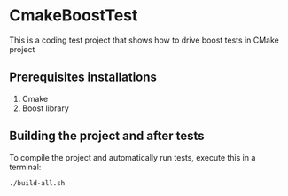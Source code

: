 # CmakeBoostTest
This is a coding test project that shows how to drive boost tests in CMake project

## Prerequisites installations
1. Cmake
2. Boost library

## Building the project and after tests
To compile the project and automatically run tests, execute this in a terminal:
```
./build-all.sh
```
